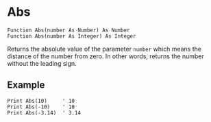 <!--math-->
Abs
===

```eppabasic
Function Abs(number As Number) As Number
Function Abs(number As Integer) As Integer
```

Returns the absolute value of the parameter `number` which means the distance of
the number from zero. In other words, returns the number without the leading sign.

Example
---------
```eppabasic
Print Abs(10)     ' 10
Print Abs(-10)    ' 10
Print Abs(-3.14)  ' 3.14
```
